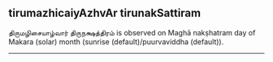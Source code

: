 ## tirumazhicaiyAzhvAr tirunakSattiram
திருமழிசையாழ்வார் திருநக்ஷத்திரம் is observed on Maghā nakṣhatram day of Makara (solar) month (sunrise (default)/puurvaviddha (default)).



---
